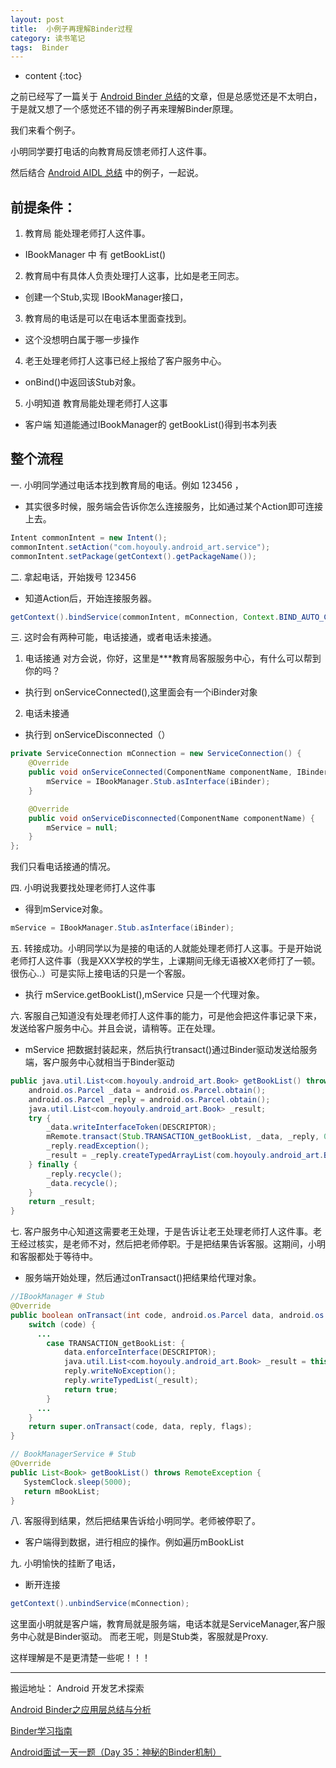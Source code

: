 ```yaml
---
layout: post
title:  小例子再理解Binder过程
category: 读书笔记
tags:  Binder
---
```


* content
{:toc}

之前已经写了一篇关于 [Android Binder 总结](http://hoyouly.fun/2018/03/17/Binder/)的文章，但是总感觉还是不太明白，于是就又想了一个感觉还不错的例子再来理解Binder原理。

我们来看个例子。

小明同学要打电话的向教育局反馈老师打人这件事。

然后结合 [Android AIDL 总结](http://hoyouly.fun/2019/07/17/Android-AIDL/) 中的例子，一起说。

## 前提条件：
1. 教育局 能处理老师打人这件事。                    
  * IBookManager 中 有 getBookList()
2. 教育局中有具体人负责处理打人这事，比如是老王同志。   
  * 创建一个Stub,实现 IBookManager接口，
3. 教育局的电话是可以在电话本里面查找到。             
  * 这个没想明白属于哪一步操作
4. 老王处理老师打人这事已经上报给了客户服务中心。
  * onBind()中返回该Stub对象。
5. 小明知道 教育局能处理老师打人这事        
  * 客户端 知道能通过IBookManager的 getBookList()得到书本列表

## 整个流程
一. 小明同学通过电话本找到教育局的电话。例如 123456   ，
  * 其实很多时候，服务端会告诉你怎么连接服务，比如通过某个Action即可连接上去。
```Java
Intent commonIntent = new Intent();
commonIntent.setAction("com.hoyouly.android_art.service");
commonIntent.setPackage(getContext().getPackageName());
```

二. 拿起电话，开始拨号 123456     
  * 知道Action后，开始连接服务器。
```java
getContext().bindService(commonIntent, mConnection, Context.BIND_AUTO_CREATE);
```

三. 这时会有两种可能，电话接通，或者电话未接通。

1. 电话接通 对方会说，你好，这里是***教育局客服服务中心，有什么可以帮到你的吗？   
  * 执行到 onServiceConnected(),这里面会有一个iBinder对象    
2. 电话未接通  
  * 执行到 onServiceDisconnected（）

```Java
private ServiceConnection mConnection = new ServiceConnection() {
	@Override
	public void onServiceConnected(ComponentName componentName, IBinder iBinder) {
		mService = IBookManager.Stub.asInterface(iBinder);
	}

	@Override
	public void onServiceDisconnected(ComponentName componentName) {
		mService = null;
	}
};
```
我们只看电话接通的情况。

四. 小明说我要找处理老师打人这件事
  * 得到mService对象。
```java
mService = IBookManager.Stub.asInterface(iBinder);
```

五. 转接成功。小明同学以为是接的电话的人就能处理老师打人这事。于是开始说老师打人这件事（我是XXX学校的学生，上课期间无缘无语被XX老师打了一顿。很伤心..）可是实际上接电话的只是一个客服。  
  *  执行 mService.getBookList(),mService 只是一个代理对象。

六. 客服自己知道没有处理老师打人这件事的能力，可是他会把这件事记录下来，发送给客户服务中心。并且会说，请稍等。正在处理。
  * mService 把数据封装起来，然后执行transact()通过Binder驱动发送给服务端，客户服务中心就相当于Binder驱动
```java
public java.util.List<com.hoyouly.android_art.Book> getBookList() throws android.os.RemoteException {
    android.os.Parcel _data = android.os.Parcel.obtain();
    android.os.Parcel _reply = android.os.Parcel.obtain();
    java.util.List<com.hoyouly.android_art.Book> _result;
    try {
        _data.writeInterfaceToken(DESCRIPTOR);
        mRemote.transact(Stub.TRANSACTION_getBookList, _data, _reply, 0);
        _reply.readException();
        _result = _reply.createTypedArrayList(com.hoyouly.android_art.Book.CREATOR);
    } finally {
        _reply.recycle();
        _data.recycle();
    }
    return _result;
}
```

七. 客户服务中心知道这需要老王处理，于是告诉让老王处理老师打人这件事。老王经过核实，是老师不对，然后把老师停职。于是把结果告诉客服。这期间，小明和客服都处于等待中。   
  * 服务端开始处理，然后通过onTransact()把结果给代理对象。
```java
//IBookManager # Stub
@Override
public boolean onTransact(int code, android.os.Parcel data, android.os.Parcel reply, int flags) throws android.os.RemoteException {
    switch (code) {
      ...
        case TRANSACTION_getBookList: {
            data.enforceInterface(DESCRIPTOR);
            java.util.List<com.hoyouly.android_art.Book> _result = this.getBookList();
            reply.writeNoException();
            reply.writeTypedList(_result);
            return true;
        }
      ...
    }
    return super.onTransact(code, data, reply, flags);
}
```
```java
// BookManagerService # Stub
@Override
public List<Book> getBookList() throws RemoteException {
   SystemClock.sleep(5000);
   return mBookList;
}
```

八. 客服得到结果，然后把结果告诉给小明同学。老师被停职了。
  * 客户端得到数据，进行相应的操作。例如遍历mBookList
  
九. 小明愉快的挂断了电话，
* 断开连接
```java  
getContext().unbindService(mConnection);
```

这里面小明就是客户端，教育局就是服务端，电话本就是ServiceManager,客户服务中心就是Binder驱动。
而老王呢，则是Stub类，客服就是Proxy.

这样理解是不是更清楚一些呢！！！


---
搬运地址：
Android 开发艺术探索

[Android Binder之应用层总结与分析](http://blog.csdn.net/qian520ao/article/details/78089877)

[Binder学习指南](http://weishu.me/2016/01/12/binder-index-for-newer/)

[Android面试一天一题（Day 35：神秘的Binder机制）](https://www.jianshu.com/p/c7bcb4c96b38)
